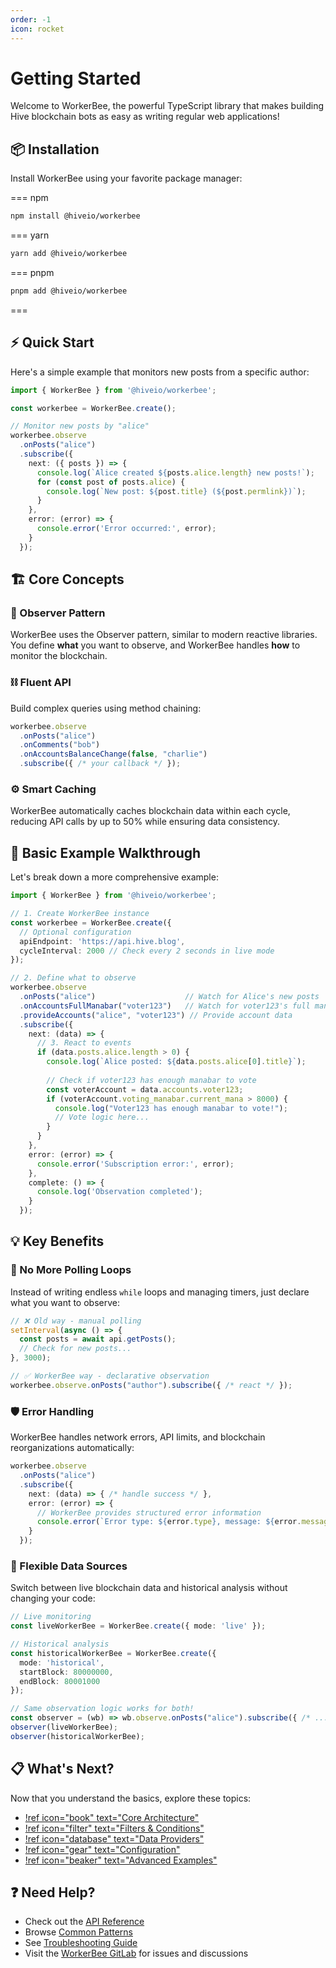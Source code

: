 ```yaml
---
order: -1
icon: rocket
---
```


# Getting Started

Welcome to WorkerBee, the powerful TypeScript library that makes building Hive blockchain bots as easy as writing regular web applications!

## :package: Installation

Install WorkerBee using your favorite package manager:

=== npm

```bash
npm install @hiveio/workerbee
```

=== yarn

```bash
yarn add @hiveio/workerbee
```

=== pnpm

```bash
pnpm add @hiveio/workerbee
```

===

## :zap: Quick Start

Here's a simple example that monitors new posts from a specific author:

```typescript
import { WorkerBee } from '@hiveio/workerbee';

const workerbee = WorkerBee.create();

// Monitor new posts by "alice"
workerbee.observe
  .onPosts("alice")
  .subscribe({
    next: ({ posts }) => {
      console.log(`Alice created ${posts.alice.length} new posts!`);
      for (const post of posts.alice) {
        console.log(`New post: ${post.title} (${post.permlink})`);
      }
    },
    error: (error) => {
      console.error('Error occurred:', error);
    }
  });
```

## :building_construction: Core Concepts

### :eyes: Observer Pattern

WorkerBee uses the Observer pattern, similar to modern reactive libraries. You define **what** you want to observe, and WorkerBee handles **how** to monitor the blockchain.

### :chains: Fluent API

Build complex queries using method chaining:

```typescript
workerbee.observe
  .onPosts("alice")
  .onComments("bob")
  .onAccountsBalanceChange(false, "charlie")
  .subscribe({ /* your callback */ });
```

### :gear: Smart Caching

WorkerBee automatically caches blockchain data within each cycle, reducing API calls by up to 50% while ensuring data consistency.

## :scroll: Basic Example Walkthrough

Let's break down a more comprehensive example:

```typescript
import { WorkerBee } from '@hiveio/workerbee';

// 1. Create WorkerBee instance
const workerbee = WorkerBee.create({
  // Optional configuration
  apiEndpoint: 'https://api.hive.blog',
  cycleInterval: 2000 // Check every 2 seconds in live mode
});

// 2. Define what to observe
workerbee.observe
  .onPosts("alice")                    // Watch for Alice's new posts
  .onAccountsFullManabar("voter123")   // Watch for voter123's full manabar
  .provideAccounts("alice", "voter123") // Provide account data
  .subscribe({
    next: (data) => {
      // 3. React to events
      if (data.posts.alice.length > 0) {
        console.log(`Alice posted: ${data.posts.alice[0].title}`);
        
        // Check if voter123 has enough manabar to vote
        const voterAccount = data.accounts.voter123;
        if (voterAccount.voting_manabar.current_mana > 8000) {
          console.log("Voter123 has enough manabar to vote!");
          // Vote logic here...
        }
      }
    },
    error: (error) => {
      console.error('Subscription error:', error);
    },
    complete: () => {
      console.log('Observation completed');
    }
  });
```

## :bulb: Key Benefits

### :no_entry_sign: No More Polling Loops

Instead of writing endless `while` loops and managing timers, just declare what you want to observe:

```typescript
// ❌ Old way - manual polling
setInterval(async () => {
  const posts = await api.getPosts();
  // Check for new posts...
}, 3000);

// ✅ WorkerBee way - declarative observation
workerbee.observe.onPosts("author").subscribe({ /* react */ });
```

### :shield: Error Handling

WorkerBee handles network errors, API limits, and blockchain reorganizations automatically:

```typescript
workerbee.observe
  .onPosts("alice")
  .subscribe({
    next: (data) => { /* handle success */ },
    error: (error) => {
      // WorkerBee provides structured error information
      console.error(`Error type: ${error.type}, message: ${error.message}`);
    }
  });
```

### :arrows_counterclockwise: Flexible Data Sources

Switch between live blockchain data and historical analysis without changing your code:

```typescript
// Live monitoring
const liveWorkerBee = WorkerBee.create({ mode: 'live' });

// Historical analysis
const historicalWorkerBee = WorkerBee.create({
  mode: 'historical',
  startBlock: 80000000,
  endBlock: 80001000
});

// Same observation logic works for both!
const observer = (wb) => wb.observe.onPosts("alice").subscribe({ /* ... */ });
observer(liveWorkerBee);
observer(historicalWorkerBee);
```

## :clipboard: What's Next?

Now that you understand the basics, explore these topics:

- [!ref icon="book" text="Core Architecture"](/typescript/core-architecture/)
- [!ref icon="filter" text="Filters & Conditions"](/typescript/filters/)
- [!ref icon="database" text="Data Providers"](/typescript/providers/)
- [!ref icon="gear" text="Configuration"](/typescript/config/base-configuration/)
- [!ref icon="beaker" text="Advanced Examples"](/typescript/examples/)

## :question: Need Help?

- Check out the [API Reference](/typescript/api-reference/)
- Browse [Common Patterns](/typescript/patterns/)
- See [Troubleshooting Guide](/typescript/troubleshooting/)
- Visit the [WorkerBee GitLab](https://gitlab.syncad.com/hive/workerbee) for issues and discussions
